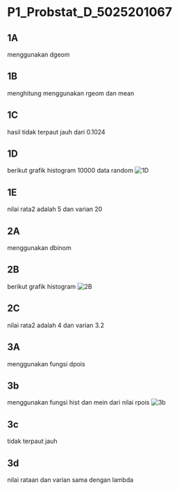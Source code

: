 # P1_Probstat_D_5025201067

## 1A

menggunakan dgeom

## 1B

menghitung menggunakan rgeom dan mean

## 1C

hasil tidak terpaut jauh dari 0.1024

## 1D

berikut grafik histogram 10000 data random
![1D](https://media.discordapp.net/attachments/869563207658913802/962706195561476096/unknown.png)

## 1E

nilai rata2 adalah 5 dan varian 20

## 2A

menggunakan dbinom

## 2B

berikut grafik histogram
![2B](https://media.discordapp.net/attachments/869563207658913802/962712887732875314/unknown.png)

## 2C

nilai rata2 adalah 4 dan varian 3.2

## 3A

menggunakan fungsi dpois

## 3b

menggunakan fungsi hist dan mein dari nilai rpois
![3b](https://media.discordapp.net/attachments/869563207658913802/962715308764823572/unknown.png)

## 3c

tidak terpaut jauh

## 3d

nilai rataan dan varian sama dengan lambda

